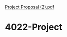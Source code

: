 [Project Proposal (2).pdf](https://github.com/lukep037/4022-Project/files/6300362/Project.Proposal.2.pdf)
# 4022-Project
